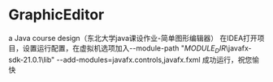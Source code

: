 # GraphicEditor
a Java course design（东北大学java课设作业-简单图形编辑器）
在IDEA打开项目，设置运行配置，在虚拟机选项加入--module-path "$MODULE_DIR$\javafx-sdk-21.0.1\lib" --add-modules=javafx.controls,javafx.fxml
成功运行，祝您愉快
